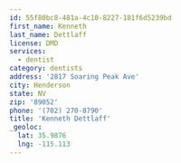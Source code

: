 ```yaml
---
id: 55f80bc8-481a-4c10-8227-181f6d5239bd
first_name: Kenneth
last_name: Dettlaff
license: DMD
services:
  - dentist
category: dentists
address: '2817 Soaring Peak Ave'
city: Henderson
state: NV
zip: '89052'
phone: '(702) 270-8790'
title: 'Kenneth Dettlaff'
_geoloc:
  lat: 35.9876
  lng: -115.113
---
```

